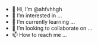 - 👋 Hi, I’m @ahfvhhgh
- 👀 I’m interested in ...
- 🌱 I’m currently learning ...
- 💞️ I’m looking to collaborate on ...
- 📫 How to reach me ...

<!---
ahfvhhgh/ahfvhhgh is a ✨ special ✨ repository because its `README.md` (this file) appears on your GitHub profile.
You can click the Preview link to take a look at your changes.
--->
